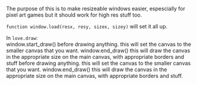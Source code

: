 The purpose of this is to make resizeable windows easier, espescially for pixel art games but it should work for high res stuff too.


`function window.load(resx, resy, sizex, sizey)` will set it all up.



In `love.draw`:  
window.start\_draw()
before drawing anything. this will set the canvas to the smaller canvas that you want.
window.end\_draw() 
this will draw the canvas in the appropriate size on the main canvas, with appropriate borders and stuff
before drawing anything. this will set the canvas to the smaller canvas that you want.
window.end\_draw() 
this will draw the canvas in the appropriate size on the main canvas, with appropriate borders and stuff.
